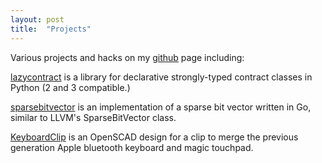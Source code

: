 ```yaml
---
layout: post
title:  "Projects"
---
```


Various projects and hacks on my [github](https://github.com/neilisaac) page including:

[lazycontract](https://github.com/neilisaac/lazycontract) is a library for declarative strongly-typed contract classes in Python (2 and 3 compatible.)

[sparsebitvector](https://github.com/neilisaac/sparsebitvector) is an implementation of a sparse bit vector written in Go, similar to LLVM's SparseBitVector class.

[KeyboardClip](https://github.com/neilisaac/KeyboardClip) is an OpenSCAD design for a clip to merge the previous generation Apple bluetooth keyboard and magic touchpad.

